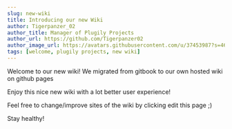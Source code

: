 ```yaml
---
slug: new-wiki
title: Introducing our new Wiki
author: Tigerpanzer_02
author_title: Manager of Plugily Projects
author_url: https://github.com/Tigerpanzer02
author_image_url: https://avatars.githubusercontent.com/u/37453987?s=460&v=4
tags: [welcome, plugily projects, new wiki]
---
```


Welcome to our new wiki! We migrated from gitbook to our own hosted wiki on github pages

<!--truncate-->

Enjoy this nice new wiki with a lot better user experience! 

Feel free to change/improve sites of the wiki by clicking edit this page ;)

Stay healthy!

